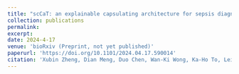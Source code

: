 ```yaml
---
title: "scCaT: an explainable capsulating architecture for sepsis diagnosis transferring from single-cell RNA sequencing"
collection: publications
permalink: 
excerpt: 
date: 2024-4-17
venue: 'bioRxiv (Preprint, not yet published)'
paperurl: 'https://doi.org/10.1101/2024.04.17.590014'
citation: 'Xubin Zheng, Dian Meng, Duo Chen, Wan-Ki Wong, Ka-Ho To, Lei Zhu, Jiafei Wu, Yining Liang, Kwong-Sak Leung, Man-Hon Wong, Lixin Cheng. scCaT: an explainable capsulating architecture for sepsis diagnosis transferring from single-cell RNA sequencing. bioRxiv, 2024.'
---
```


